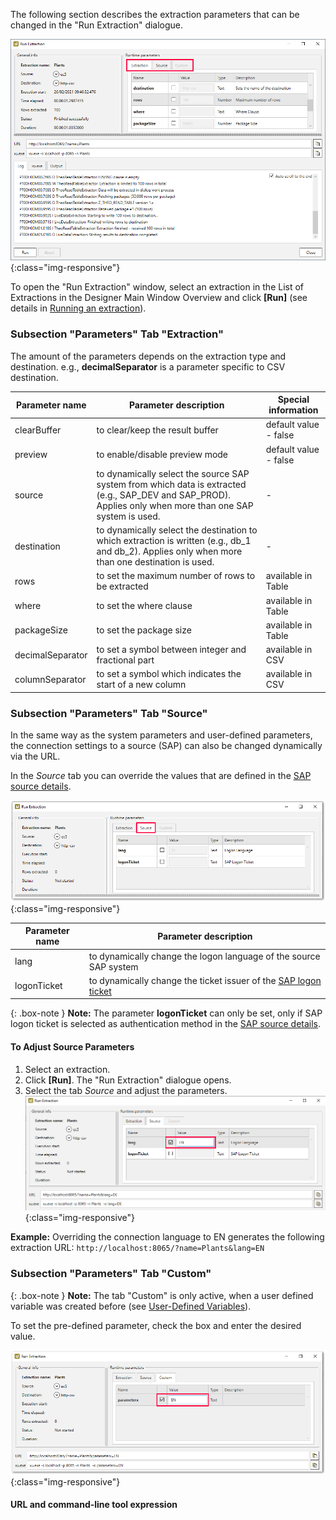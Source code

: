 The following section describes the extraction parameters that can be changed in the "Run Extraction" dialogue.

![Extraction parameters](/img/content/xu/xu_run_extraction_param_gen_2.png){:class="img-responsive"}

To open the "Run Extraction" window, select an extraction in the List of Extractions in the Designer Main Window Overview and click 
**[Run]** (see details in [Running an extraction](../getting-started/run-an-extraction)).


### Subsection "Parameters" Tab "Extraction"

The amount of the parameters depends on the extraction type and destination.
e.g., **decimalSeparator** is a parameter specific to CSV destination.

Parameter name | Parameter description | Special information
------------ | ------------- | -------------
clearBuffer | to clear/keep the result buffer | default value -  false
preview | to enable/disable preview mode | default value - false
source | to dynamically select the source SAP system from which data is extracted (e.g., SAP_DEV and SAP_PROD). Applies only when more than one SAP system is used. | -
destination | to dynamically select the destination to which extraction is written (e.g., db_1 and db_2). Applies only when more than one destination is used.| -
rows | to set the maximum number of rows to be extracted | available in Table 
where |to set the where clause | available in Table 
packageSize | to set the package size | available in Table  
decimalSeparator | to set a symbol between integer and fractional part | available in CSV
columnSeparator |  to set a symbol which indicates the start of a new column | available in CSV


### Subsection "Parameters" Tab "Source"

In the same way as the system parameters and user-defined parameters, the connection settings to a source (SAP) can also be changed dynamically via the URL. 

In the *Source* tab you can override the values that are defined in the [SAP source details](../introduction/sap-connection).

![Source parameters](/img/content/xu/xu_run_extraction_param_gen.png){:class="img-responsive"} 

Parameter name | Parameter description 
------------ | ------------- 
lang | to dynamically change the logon language of the source SAP system  
logonTicket | to dynamically change the ticket issuer of the [SAP logon ticket](./sap-single-sign-on/sso-with-sap-logon-ticket)

{: .box-note }
**Note:** The parameter **logonTicket** can only be set, only if SAP logon ticket is selected as authentication method in the [SAP source details](../introduction/sap-connection).


#### To Adjust Source Parameters
1. Select an extraction.
2. Click **[Run]**. The "Run Extraction" dialogue opens. 
3. Select the tab *Source* and adjust the parameters.
![Run-Extraction-Connection-Parameters](/img/content/xu/xu_run_extraction_source_param.png){:class="img-responsive"}

**Example:** Overriding the connection language to EN generates the following extraction URL: `http://localhost:8065/?name=Plants&lang=EN`

### Subsection "Parameters" Tab "Custom"

{: .box-note }
**Note:** The tab "Custom" is only active, when a user defined variable was created before (see [User-Defined Variables](./advanced-techniques/user-defined-variables)). 

To set the pre-defined parameter, check the box and enter the desired value.
 
![Custom parameters](/img/content/xu/xu_run_extraction_param_cust.png){:class="img-responsive"}

#### URL and command-line tool expression



